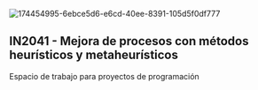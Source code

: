 ![174454995-6ebce5d6-e6cd-40ee-8391-105d5f0df777](https://user-images.githubusercontent.com/55771796/183143437-0019fae2-2de8-4560-869a-56c7ded95f51.png)

## IN2041 - Mejora de procesos con métodos heurísticos y metaheurísticos

Espacio de trabajo para proyectos de programación
